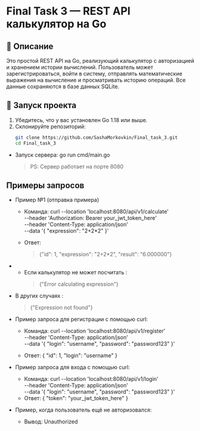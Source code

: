 # Final Task 3 — REST API калькулятор на Go

## 📌 Описание

Это простой REST API на Go, реализующий калькулятор с авторизацией и хранением истории вычислений. Пользователь может зарегистрироваться, войти в систему, отправлять математические выражения на вычисление и просматривать историю операций. Все данные сохраняются в базе данных SQLite.

## 🚀 Запуск проекта

1. Убедитесь, что у вас установлен Go 1.18 или выше.
2. Склонируйте репозиторий:
   ```bash
   git clone https://github.com/SashaMorkovkin/Final_task_3.git
   cd Final_task_3


+ Запуск сервера:
    go run cmd/main.go
   > PS: Сервер работает на порте 8080

## Примеры запросов
+ Пример №1 (отправка примера)
    + Команда:
        curl --location 'localhost:8080/api/v1/calculate' \
         --header 'Authorization: Bearer your_jwt_token_here' \
         --header 'Content-Type: application/json' \
         --data '{
           "expression": "2+2*2"
        }'


    + Ответ:
        >{"id": 1, "expression": "2+2*2", "result": "6.000000"}

+ + Если калькулятор не может посчитать :
    >{"Error calculating expression"}
+ В других случаях :
    >{"Expression not found"}

+ Пример запроса для регистрации с помощью curl:
  + Команда:
       curl --location 'localhost:8080/api/v1/register' \
      --header 'Content-Type: application/json' \
      --data '{
        "login": "username",
        "password": "password123"
      }'

  + Ответ:
       {
        "id": 1,
        "login": "username"
      }

+ Пример запроса для входа с помощью curl:
   + Команда:
          curl --location 'localhost:8080/api/v1/login' \
         --header 'Content-Type: application/json' \
         --data '{
           "login": "username",
           "password": "password123"
         }'
  + Ответ:
          {
           "token": "your_jwt_token_here"
         }

+ Пример, когда пользователь ещё не авторизовался:
  + Вывод:
       Unauthorized
  




